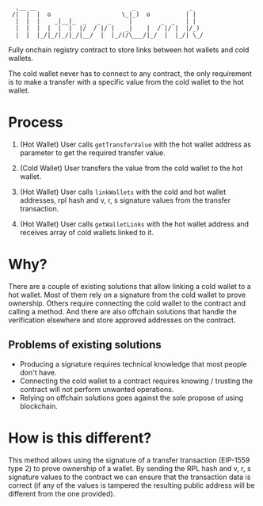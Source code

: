 ```
  ,__ __                           _               _   
 /|  |  |  o                    \_|_)  o          | |  
  |  |  |    _|__|_  _   _  _     |        _  _   | |  
  |  |  |  |  |  |  |/  / |/ |   _|    |  / |/ |  |/_) 
  |  |  |_/|_/|_/|_/|__/  |  |_/(/\___/|_/  |  |_/| \_/
```

Fully onchain registry contract to store links between hot wallets and cold wallets.

The cold wallet never has to connect to any contract, the only requirement is to make a transfer with a specific value from the cold wallet to the hot wallet.


# Process

1. (Hot Wallet) User calls `getTransferValue` with the hot wallet address as parameter to get the required transfer value.

2. (Cold Wallet) User transfers the value from the cold wallet to the hot wallet.

3. (Hot Wallet) User calls `linkWallets` with the cold and hot wallet addresses, rpl hash and v, r, s signature values from the transfer transaction.

4. (Hot Wallet) User calls `getWalletLinks` with the hot wallet address and receives array of cold wallets linked to it.


# Why?

There are a couple of existing solutions that allow linking a cold wallet to a hot wallet. Most of them rely on a signature from the cold wallet to prove ownership. Others require connecting the cold wallet to the contract and calling a method. And there are also offchain solutions that handle the verification elsewhere and store approved addresses on the contract.

## Problems of existing solutions

- Producing a signature requires technical knowledge that most people don't have.
- Connecting the cold wallet to a contract requires knowing / trusting the contract will not perform unwanted operations.
- Relying on offchain solutions goes against the sole propose of using blockchain.


# How is this different?

This method allows using the signature of a transfer transaction (EIP-1559 type 2) to prove ownership of a wallet. By sending the RPL hash and v, r, s signature values to the contract we can ensure that the transaction data is correct (if any of the values is tampered the resulting public address will be different from the one provided).
